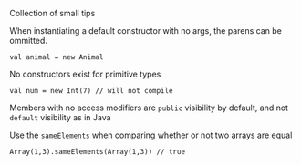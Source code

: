 Collection of small tips

When instantiating a default constructor with no args, the parens can be ommitted.
```
val animal = new Animal
```

No constructors exist for primitive types
```
val num = new Int(7) // will not compile
```

Members with no access modifiers are ```public``` visibility by default, and not ```default``` visibility as in Java



Use the ```sameElements``` when comparing whether or not two arrays are equal
```
Array(1,3).sameElements(Array(1,3)) // true
```
